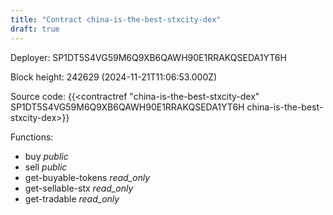 ```yaml
---
title: "Contract china-is-the-best-stxcity-dex"
draft: true
---
```

Deployer: SP1DT5S4VG59M6Q9XB6QAWH90E1RRAKQSEDA1YT6H


 



Block height: 242629 (2024-11-21T11:06:53.000Z)

Source code: {{<contractref "china-is-the-best-stxcity-dex" SP1DT5S4VG59M6Q9XB6QAWH90E1RRAKQSEDA1YT6H china-is-the-best-stxcity-dex>}}

Functions:

* buy _public_
* sell _public_
* get-buyable-tokens _read_only_
* get-sellable-stx _read_only_
* get-tradable _read_only_

